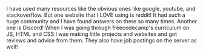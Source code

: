 I have used many resources like the obvious ones like google, youtube, and stackoverflow. But one website that I LOVE using is reddit! It had such a huge community and I have found answers on there so many times. Another one is Discord! When I was going through freecodecamp's curriculum on JS, HTML and CSS I was making little projects and websites  and got reviews and advice from them. They also have job postings on the server as well! 
